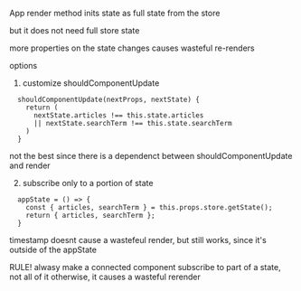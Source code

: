App render method inits state
as full state from the store

but it does not need full store state

more properties on the state changes
causes wasteful re-renders

options

1. customize shouldComponentUpdate

```
  shouldComponentUpdate(nextProps, nextState) {
    return (
      nextState.articles !== this.state.articles
      || nextState.searchTerm !== this.state.searchTerm
    )
  }
```

not the best since there is a dependenct
between shouldComponentUpdate and render


2. subscribe only to a portion of state

```
  appState = () => {
    const { articles, searchTerm } = this.props.store.getState();
    return { articles, searchTerm };
  }
```

timestamp doesnt cause a wastefeul render,
but still works, since it's outside of
the appState

RULE!
alwasy make a connected component subscribe
to part of a state, not all of it
otherwise, it causes a wasteful rerender